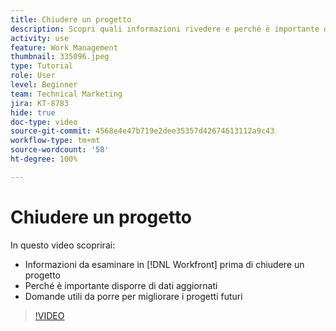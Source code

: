 ```yaml
---
title: Chiudere un progetto
description: Scopri quali informazioni rivedere e perché è importante disporre di dati aggiornati in un progetto prima di chiuderlo in  [!DNL  Workfront].
activity: use
feature: Work Management
thumbnail: 335096.jpeg
type: Tutorial
role: User
level: Beginner
team: Technical Marketing
jira: KT-8783
hide: true
doc-type: video
source-git-commit: 4568e4e47b719e2dee35357d42674613112a9c43
workflow-type: tm+mt
source-wordcount: '58'
ht-degree: 100%

---
```


# Chiudere un progetto

In questo video scoprirai:

* Informazioni da esaminare in [!DNL Workfront] prima di chiudere un progetto
* Perché è importante disporre di dati aggiornati
* Domande utili da porre per migliorare i progetti futuri

>[!VIDEO](https://video.tv.adobe.com/v/3445471/?quality=12&learn=on&enablevpops&captions=ita)

<!--
This video is confusing. We have heard multiple complaints that it doesn't show how to actually change the project to Complete. "Change the project status to complete" covers the same material in more depth and clarity, so we've removed this tutorial from the TOC and redirected it's URL to point to "Change the project status to complete".
-->
